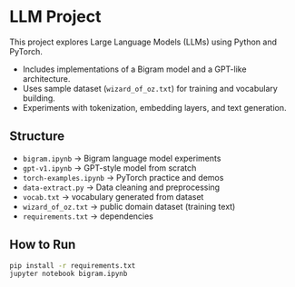 # LLM Project

This project explores Large Language Models (LLMs) using Python and PyTorch.  
- Includes implementations of a Bigram model and a GPT-like architecture.  
- Uses sample dataset (`wizard_of_oz.txt`) for training and vocabulary building.  
- Experiments with tokenization, embedding layers, and text generation.  

## Structure
- `bigram.ipynb` → Bigram language model experiments  
- `gpt-v1.ipynb` → GPT-style model from scratch  
- `torch-examples.ipynb` → PyTorch practice and demos  
- `data-extract.py` → Data cleaning and preprocessing  
- `vocab.txt` → vocabulary generated from dataset  
- `wizard_of_oz.txt` → public domain dataset (training text)  
- `requirements.txt` → dependencies  

## How to Run
```bash
pip install -r requirements.txt
jupyter notebook bigram.ipynb
